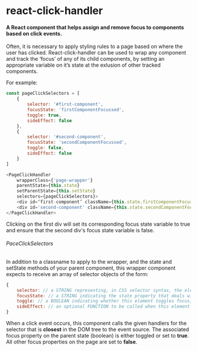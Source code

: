 # react-click-handler
#### A React component that helps assign and remove focus to components based on click events.

Often, it is necessary to apply styling rules to a page based on where the user has clicked. React-click-handler can be used to wrap any component and track the ‘focus’ of any of its child components, by setting an appropriate variable on it’s state at the exlusion of other tracked components.

For example:

```javascript
const pageClickSelectors = [
    {
        selector: '#first-component',
        focusState: 'firstComponentFocussed',
        toggle: true,
        sideEffect: false
    },
    {
        selector: '#second-component',
        focusState: 'secondComponentFocussed',
        toggle: false,
        sideEffect: false
    }
]

<PageClickHandler
    wrapperClass={'page-wrapper'}
    parentState={this.state}
    setParentState={this.setState}
    selectors={pageClickSelectors}>
    <div id=‘first-component’ className={this.state.firstComponentFocussed && 'open'}></div>
    <div id='second-component' className={this.state.secondComponentFocussed && 'open'}></div>
</PageClickHandler>
```

Clicking on the first div will set its corresponding focus state variable to true and ensure that the second div's focus state variable is false.

###### PaceClickSelectors

In addition to a classname to apply to the wrapper, and the state and setState methods of your parent component, this wrapper component expects to receive an array of selector objects of the form:
```javascript
{
    selector: // a STRING representing, in CSS selector syntax, the element we want to attach a focus handler on
    focusState: // a STRING indicating the state property that deals with this elements focus
    toggle: // a BOOLEAN indicating whether this element toggles focus, or just sets it
    sideEffect: // an optional FUNCTION to be called when this element is clicked
}
```

When a click event occurs, this component calls the given handlers for the selector that is **closest** in the DOM tree to the event source.
The associated focus property on the parent state (boolean) is either toggled or set to **true**.
All other focus properties on the page are set to **false**.